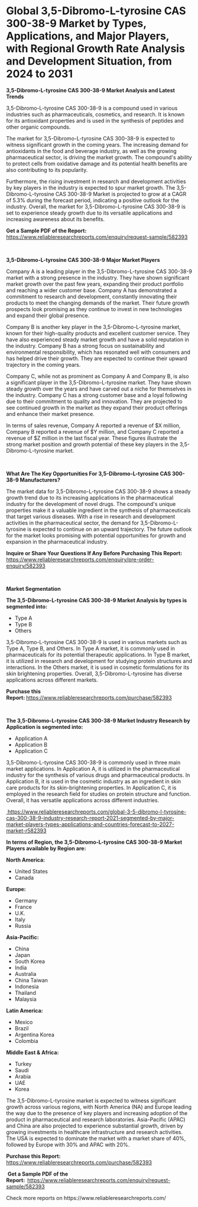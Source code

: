 <p><h1>Global 3,5-Dibromo-L-tyrosine CAS 300-38-9 Market by Types, Applications, and Major Players, with Regional Growth Rate Analysis and Development Situation, from 2024 to 2031</h1></p><p><strong>3,5-Dibromo-L-tyrosine CAS 300-38-9 Market Analysis and Latest Trends</strong></p>
<p><p>3,5-Dibromo-L-tyrosine CAS 300-38-9 is a compound used in various industries such as pharmaceuticals, cosmetics, and research. It is known for its antioxidant properties and is used in the synthesis of peptides and other organic compounds.</p><p>The market for 3,5-Dibromo-L-tyrosine CAS 300-38-9 is expected to witness significant growth in the coming years. The increasing demand for antioxidants in the food and beverage industry, as well as the growing pharmaceutical sector, is driving the market growth. The compound's ability to protect cells from oxidative damage and its potential health benefits are also contributing to its popularity.</p><p>Furthermore, the rising investment in research and development activities by key players in the industry is expected to spur market growth. The 3,5-Dibromo-L-tyrosine CAS 300-38-9 Market is projected to grow at a CAGR of 5.3% during the forecast period, indicating a positive outlook for the industry. Overall, the market for 3,5-Dibromo-L-tyrosine CAS 300-38-9 is set to experience steady growth due to its versatile applications and increasing awareness about its benefits.</p></p>
<p><strong>Get a Sample PDF of the Report:&nbsp;</strong> <a href="https://www.reliableresearchreports.com/enquiry/request-sample/582393">https://www.reliableresearchreports.com/enquiry/request-sample/582393</a></p>
<p>&nbsp;</p>
<p><strong>3,5-Dibromo-L-tyrosine CAS 300-38-9 Major Market Players</strong></p>
<p><p>Company A is a leading player in the 3,5-Dibromo-L-tyrosine CAS 300-38-9 market with a strong presence in the industry. They have shown significant market growth over the past few years, expanding their product portfolio and reaching a wider customer base. Company A has demonstrated a commitment to research and development, constantly innovating their products to meet the changing demands of the market. Their future growth prospects look promising as they continue to invest in new technologies and expand their global presence.</p><p>Company B is another key player in the 3,5-Dibromo-L-tyrosine market, known for their high-quality products and excellent customer service. They have also experienced steady market growth and have a solid reputation in the industry. Company B has a strong focus on sustainability and environmental responsibility, which has resonated well with consumers and has helped drive their growth. They are expected to continue their upward trajectory in the coming years.</p><p>Company C, while not as prominent as Company A and Company B, is also a significant player in the 3,5-Dibromo-L-tyrosine market. They have shown steady growth over the years and have carved out a niche for themselves in the industry. Company C has a strong customer base and a loyal following due to their commitment to quality and innovation. They are projected to see continued growth in the market as they expand their product offerings and enhance their market presence.</p><p>In terms of sales revenue, Company A reported a revenue of $X million, Company B reported a revenue of $Y million, and Company C reported a revenue of $Z million in the last fiscal year. These figures illustrate the strong market position and growth potential of these key players in the 3,5-Dibromo-L-tyrosine market.</p></p>
<p>&nbsp;</p>
<p><strong>What Are The Key Opportunities For 3,5-Dibromo-L-tyrosine CAS 300-38-9 Manufacturers?</strong></p>
<p><p>The market data for 3,5-Dibromo-L-tyrosine CAS 300-38-9 shows a steady growth trend due to its increasing applications in the pharmaceutical industry for the development of novel drugs. The compound's unique properties make it a valuable ingredient in the synthesis of pharmaceuticals that target various diseases. With a rise in research and development activities in the pharmaceutical sector, the demand for 3,5-Dibromo-L-tyrosine is expected to continue on an upward trajectory. The future outlook for the market looks promising with potential opportunities for growth and expansion in the pharmaceutical industry.</p></p>
<p><strong>Inquire or Share Your Questions If Any Before Purchasing This Report:</strong> <a href="https://www.reliableresearchreports.com/enquiry/pre-order-enquiry/582393">https://www.reliableresearchreports.com/enquiry/pre-order-enquiry/582393</a></p>
<p>&nbsp;</p>
<p><strong>Market Segmentation</strong></p>
<p><strong>The 3,5-Dibromo-L-tyrosine CAS 300-38-9 Market Analysis by types is segmented into:</strong></p>
<p><ul><li>Type A</li><li>Type B</li><li>Others</li></ul></p>
<p><p>3,5-Dibromo-L-tyrosine CAS 300-38-9 is used in various markets such as Type A, Type B, and Others. In Type A market, it is commonly used in pharmaceuticals for its potential therapeutic applications. In Type B market, it is utilized in research and development for studying protein structures and interactions. In the Others market, it is used in cosmetic formulations for its skin brightening properties. Overall, 3,5-Dibromo-L-tyrosine has diverse applications across different markets.</p></p>
<p><strong>Purchase this Report:&nbsp;</strong><a href="https://www.reliableresearchreports.com/purchase/582393">https://www.reliableresearchreports.com/purchase/582393</a></p>
<p>&nbsp;</p>
<p><strong>The 3,5-Dibromo-L-tyrosine CAS 300-38-9 Market Industry Research by Application is segmented into:</strong></p>
<p><ul><li>Application A</li><li>Application B</li><li>Application C</li></ul></p>
<p><p>3,5-Dibromo-L-tyrosine CAS 300-38-9 is commonly used in three main market applications. In Application A, it is utilized in the pharmaceutical industry for the synthesis of various drugs and pharmaceutical products. In Application B, it is used in the cosmetic industry as an ingredient in skin care products for its skin-brightening properties. In Application C, it is employed in the research field for studies on protein structure and function. Overall, it has versatile applications across different industries.</p></p>
<p><a href="https://www.reliableresearchreports.com/global-3-5-dibromo-l-tyrosine-cas-300-38-9-industry-research-report-2021-segmented-by-major-market-players-types-applications-and-countries-forecast-to-2027-market-r582393">&nbsp;https://www.reliableresearchreports.com/global-3-5-dibromo-l-tyrosine-cas-300-38-9-industry-research-report-2021-segmented-by-major-market-players-types-applications-and-countries-forecast-to-2027-market-r582393</a></p>
<p><strong>In terms of Region, the 3,5-Dibromo-L-tyrosine CAS 300-38-9 Market Players available by Region are:</strong></p>
<p>
    <p> <strong> North America: </strong>
        <ul>
            <li>United States</li>
            <li>Canada</li>
        </ul>
        </p> 
    <p> <strong> Europe: </strong>
        <ul>
            <li>Germany</li>
            <li>France</li>
            <li>U.K.</li>
            <li>Italy</li>
            <li>Russia</li>
        </ul>
        </p> 
    <p> <strong> Asia-Pacific: </strong>
        <ul>
            <li>China</li>
            <li>Japan</li>
            <li>South Korea</li>
            <li>India</li>
            <li>Australia</li>
            <li>China Taiwan</li>
            <li>Indonesia</li>
            <li>Thailand</li>
            <li>Malaysia</li>
        </ul>
        </p> 
    <p> <strong> Latin America: </strong>
        <ul>
            <li>Mexico</li>
            <li>Brazil</li>
            <li>Argentina Korea</li>
            <li>Colombia</li>
        </ul>
        </p> 
    <p> <strong> Middle East & Africa: </strong>
        <ul>
            <li>Turkey</li>
            <li>Saudi</li>
            <li>Arabia</li>
            <li>UAE</li>
            <li>Korea</li>
        </ul>
    </p>
    </p>
<p><p>The 3,5-Dibromo-L-tyrosine market is expected to witness significant growth across various regions, with North America (NA) and Europe leading the way due to the presence of key players and increasing adoption of the product in pharmaceutical and research laboratories. Asia-Pacific (APAC) and China are also projected to experience substantial growth, driven by growing investments in healthcare infrastructure and research activities. The USA is expected to dominate the market with a market share of 40%, followed by Europe with 30% and APAC with 20%.</p></p>
<p><strong>Purchase this Report: </strong><a href="https://www.reliableresearchreports.com/purchase/582393">https://www.reliableresearchreports.com/purchase/582393</a></p>
<p>&nbsp;<strong>Get a Sample PDF of the Report:&nbsp;&nbsp;</strong><a href="https://www.reliableresearchreports.com/enquiry/request-sample/582393">https://www.reliableresearchreports.com/enquiry/request-sample/582393</a></p>
<p><strong></strong></p>
<p>Check more reports on https://www.reliableresearchreports.com/</p>